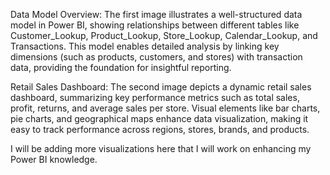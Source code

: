 Data Model Overview:
The first image illustrates a well-structured data model in Power BI, showing relationships between different tables like Customer_Lookup, Product_Lookup, Store_Lookup, Calendar_Lookup, and Transactions. 
This model enables detailed analysis by linking key dimensions (such as products, customers, and stores) with transaction data, providing the foundation for insightful reporting.

Retail Sales Dashboard:
The second image depicts a dynamic retail sales dashboard, summarizing key performance metrics such as total sales, profit, returns, and average sales per store. 
Visual elements like bar charts, pie charts, and geographical maps enhance data visualization, making it easy to track performance across regions, stores, brands, and products.

I will be adding more visualizations here that I will work on enhancing my Power BI knowledge.
